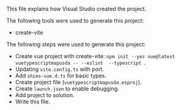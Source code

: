 This file explains how Visual Studio created the project.

The following tools were used to generate this project:
- create-vite

The following steps were used to generate this project:
- Create vue project with create-vite: `npm init --yes vue@latest vuetypescriptmapusda -- --eslint  --typescript `.
- Updating `vite.config.ts` with port.
- Add `shims-vue.d.ts` for basic types.
- Create project file (`vuetypescriptmapusda.esproj`).
- Create `launch.json` to enable debugging.
- Add project to solution.
- Write this file.
